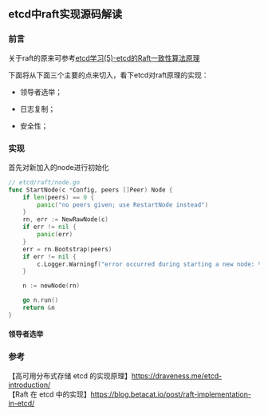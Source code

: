 ## etcd中raft实现源码解读

### 前言

关于raft的原来可参考[etcd学习(5)-etcd的Raft一致性算法原理](https://www.cnblogs.com/ricklz/p/15094389.html)

下面将从下面三个主要的点来切入，看下etcd对raft原理的实现：   

- 领导者选举；

- 日志复制；

- 安全性；  

### 实现

首先对新加入的node进行初始化  

```go
// etcd/raft/node.go
func StartNode(c *Config, peers []Peer) Node {
	if len(peers) == 0 {
		panic("no peers given; use RestartNode instead")
	}
	rn, err := NewRawNode(c)
	if err != nil {
		panic(err)
	}
	err = rn.Bootstrap(peers)
	if err != nil {
		c.Logger.Warningf("error occurred during starting a new node: %v", err)
	}

	n := newNode(rn)

	go n.run()
	return &n
}
```


#### 领导者选举

### 参考

【高可用分布式存储 etcd 的实现原理】https://draveness.me/etcd-introduction/  
【Raft 在 etcd 中的实现】https://blog.betacat.io/post/raft-implementation-in-etcd/  








